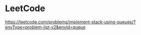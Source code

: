 # LeetCode 
https://leetcode.com/problems/implement-stack-using-queues/?envType=problem-list-v2&envId=queue
